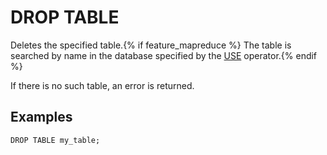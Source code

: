 # DROP TABLE

Deletes the specified table.{% if feature_mapreduce %}  The table is searched by name in the database specified by the [USE](use.md) operator.{% endif %}

If there is no such table, an error is returned.

## Examples

```yql
DROP TABLE my_table;
```


